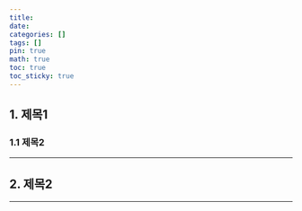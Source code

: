 ```yaml
---
title: 
date: 
categories: []
tags: []
pin: true
math: true
toc: true
toc_sticky: true
---
```


## __1. 제목1__

### __1.1 제목2__

***

## __2. 제목2__

***